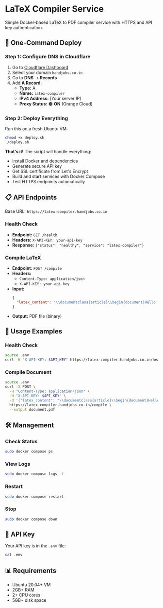# LaTeX Compiler Service

Simple Docker-based LaTeX to PDF compiler service with HTTPS and API key authentication.

## 🚀 One-Command Deploy

### Step 1: Configure DNS in Cloudflare
1. Go to [Cloudflare Dashboard](https://dash.cloudflare.com)
2. Select your domain `handjobs.co.in`
3. Go to **DNS** → **Records**
4. Add **A Record**:
   - **Type:** A
   - **Name:** `latex-compiler`
   - **IPv4 Address:** [Your server IP]
   - **Proxy Status:** 🟠 **ON** (Orange Cloud)

### Step 2: Deploy Everything
Run this on a fresh Ubuntu VM:

```bash
chmod +x deploy.sh
./deploy.sh
```

**That's it!** The script will handle everything:
- Install Docker and dependencies
- Generate secure API key
- Get SSL certificate from Let's Encrypt
- Build and start services with Docker Compose
- Test HTTPS endpoints automatically

## 📋 API Endpoints

Base URL: `https://latex-compiler.handjobs.co.in`

### Health Check
- **Endpoint:** `GET /health`
- **Headers:** `X-API-KEY: your-api-key`
- **Response:** `{"status": "healthy", "service": "latex-compiler"}`

### Compile LaTeX
- **Endpoint:** `POST /compile`
- **Headers:** 
  - `Content-Type: application/json`
  - `X-API-KEY: your-api-key`
- **Input:**
  ```json
  {
    "latex_content": "\\documentclass{article}\\begin{document}Hello World\\end{document}"
  }
  ```
- **Output:** PDF file (binary)

## 🔧 Usage Examples

### Health Check
```bash
source .env
curl -H "X-API-KEY: $API_KEY" https://latex-compiler.handjobs.co.in/health
```

### Compile Document
```bash
source .env
curl -X POST \
  -H "Content-Type: application/json" \
  -H "X-API-KEY: $API_KEY" \
  -d '{"latex_content": "\\documentclass{article}\\begin{document}Hello World\\end{document}"}' \
  https://latex-compiler.handjobs.co.in/compile \
  --output document.pdf
```

## 🛠 Management

### Check Status
```bash
sudo docker compose ps
```

### View Logs
```bash
sudo docker compose logs -f
```

### Restart
```bash
sudo docker compose restart
```

### Stop
```bash
sudo docker compose down
```

## 🔑 API Key

Your API key is in the `.env` file:
```bash
cat .env
```

## 📊 Requirements

- Ubuntu 20.04+ VM
- 2GB+ RAM
- 2+ CPU cores
- 5GB+ disk space

